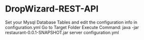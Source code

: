 # DropWizard-REST-API
Set your Mysql Database Tables and edit the configuration info in configuration.yml
Go to Target Folder
Execute Command:
java -jar restaurant-0.0.1-SNAPSHOT.jar server configuration.yml

